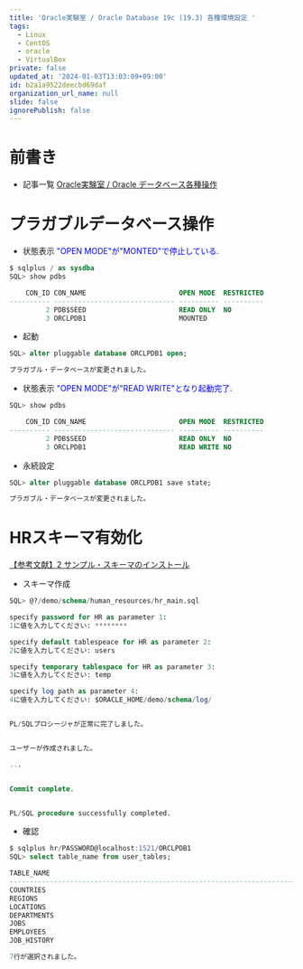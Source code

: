 ```yaml
---
title: 'Oracle実験室 / Oracle Database 19c (19.3) 各種環境設定 '
tags:
  - Linux
  - CentOS
  - oracle
  - VirtualBox
private: false
updated_at: '2024-01-03T13:03:09+09:00'
id: b2a1a9522deecbd69daf
organization_url_name: null
slide: false
ignorePublish: false
---
```

# 前書き
- 記事一覧 [Oracle実験室 / Oracle データベース各種操作](https://qiita.com/Que-sera-sera/items/862c77963b841a95ba95)

# プラガブルデータベース操作
- 状態表示
<font color="blue">"OPEN MODE"が"MONTED"で停止している.</font>
```SQL
$ sqlplus / as sysdba
SQL> show pdbs

    CON_ID CON_NAME                       OPEN MODE  RESTRICTED
---------- ------------------------------ ---------- ----------
         2 PDB$SEED                       READ ONLY  NO
         3 ORCLPDB1                       MOUNTED
```
- 起動
```SQL
SQL> alter pluggable database ORCLPDB1 open;

プラガブル・データベースが変更されました。
```
- 状態表示
<font color="blue">"OPEN MODE"が"READ WRITE"となり起動完了.</font>
```SQL
SQL> show pdbs

    CON_ID CON_NAME                       OPEN MODE  RESTRICTED
---------- ------------------------------ ---------- ----------
         2 PDB$SEED                       READ ONLY  NO
         3 ORCLPDB1                       READ WRITE NO
```
- 永続設定
```SQL
SQL> alter pluggable database ORCLPDB1 save state;

プラガブル・データベースが変更されました。
```

# HRスキーマ有効化
[【参考文献】2 サンプル・スキーマのインストール](https://docs.oracle.com/cd/E82638_01/comsc/installing-sample-schemas.html#GUID-CB945E4C-D08A-4B26-A12D-3D6D688467EA)
- スキーマ作成
```SQL
SQL> @?/demo/schema/human_resources/hr_main.sql

specify password for HR as parameter 1:
1に値を入力してください: ********

specify default tablespeace for HR as parameter 2:
2に値を入力してください: users

specify temporary tablespace for HR as parameter 3:
3に値を入力してください: temp

specify log path as parameter 4:
4に値を入力してください: $ORACLE_HOME/demo/schema/log/


PL/SQLプロシージャが正常に完了しました。


ユーザーが作成されました。

...


Commit complete.


PL/SQL procedure successfully completed.
```
- 確認
```SQL
$ sqlplus hr/PASSWORD@localhost:1521/ORCLPDB1
SQL> select table_name from user_tables;

TABLE_NAME
--------------------------------------------------------------------------------
COUNTRIES
REGIONS
LOCATIONS
DEPARTMENTS
JOBS
EMPLOYEES
JOB_HISTORY

7行が選択されました。
```
